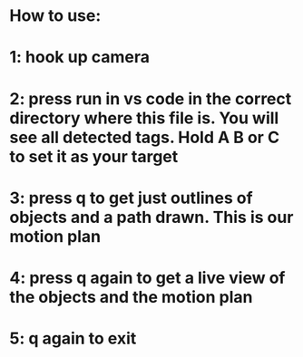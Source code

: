 
# How to use: 
# 1: hook up camera
# 2: press run in vs code in the correct directory where this file is. You will see all detected tags. Hold A B or C to set it as your target
# 3: press q to get just outlines of objects and a path drawn. This is our motion plan
# 4: press q again to get a live view of the objects and the motion plan
# 5: q again to exit